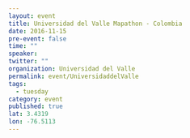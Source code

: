 ```yaml
---
layout: event
title: Universidad del Valle Mapathon - Colombia
date: 2016-11-15
pre-event: false
time: ""
speaker: 
twitter: ""
organization: Universidad del Valle
permalink: event/UniversidaddelValle
tags: 
  - tuesday
category: event
published: true
lat: 3.4319
lon: -76.5113
---
```

